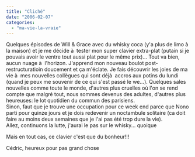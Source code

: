 ```yaml
---
title: "Cliché"
date: "2006-02-07"
categories: 
  - "ma-vie-la-vraie"
---
```


  
Quelques épisodes de Will & Grace avec du whisky coca (y'a plus de limo à  la maison) et je me décide à  tester mon super clavier extra-plat (putain si je pouvais avoir le ventre tout aussi plat pour le même prix)... Tout va bien, aucun nuage à  l'horizon. J'apprend mon nouveau boulot post-restructuratioin doucement et ça m'éclate. Je fais découvrir les joies de ma vie à  mes nouvelles collègues qui sont déjà  accros aux potins du lundi (quand je peux me souvenir de ce qui s'est passé le we...). Quelques sales nouvelles comme toute le monde, d'autres plus cruelles où l'on se rend compte que malgré tout, nous sommes devenus des adultes, d'autres plus heureuses: le lot quotidien du commun des parisiens.  
Sinon, faut que je trouve une occupation pour ce week end parce que Nono parti pour quinze jours et je dois redevenir un noctambule solitaire (ca doit faire au moins deux semaines que je l'ai pas été trop dure la vie).  
Allez, continuons la lutte, j'aurai le pas sur le whisky... quoique  
  
Mais en tout cas, ce clavier c'est que du bonheur!!!  
  
Cédric, heureux pour pas grand chose

